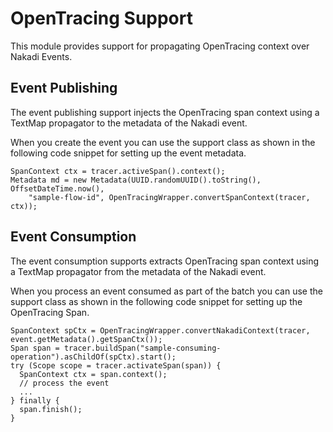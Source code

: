 # OpenTracing Support

This module provides support for propagating OpenTracing context over Nakadi Events.

## Event Publishing

The event publishing support injects the OpenTracing span context using a TextMap propagator to the metadata of the Nakadi event.

When you create the event you can use the support class as shown in the following code snippet for setting up the event metadata.

```
SpanContext ctx = tracer.activeSpan().context();
Metadata md = new Metadata(UUID.randomUUID().toString(), OffsetDateTime.now(),
    "sample-flow-id", OpenTracingWrapper.convertSpanContext(tracer, ctx));
```

## Event Consumption

The event consumption supports extracts OpenTracing span context using a TextMap propagator from the metadata of the Nakadi event.

When you process an event consumed as part of the batch you can use the support class as shown in the following code snippet for setting up the OpenTracing Span.

```
SpanContext spCtx = OpenTracingWrapper.convertNakadiContext(tracer, event.getMetadata().getSpanCtx());
Span span = tracer.buildSpan("sample-consuming-operation").asChildOf(spCtx).start();
try (Scope scope = tracer.activateSpan(span)) {
  SpanContext ctx = span.context();
  // process the event
  ...
} finally {
  span.finish();
}
```
